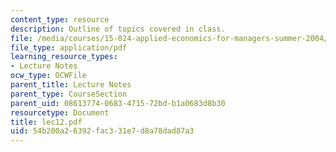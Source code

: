 ```yaml
---
content_type: resource
description: Outline of topics covered in class.
file: /media/courses/15-024-applied-economics-for-managers-summer-2004/54b200a26392fac331e7d8a78dad87a3_lec12.pdf
file_type: application/pdf
learning_resource_types:
- Lecture Notes
ocw_type: OCWFile
parent_title: Lecture Notes
parent_type: CourseSection
parent_uid: 08613774-0683-4715-72bd-b1a0683d8b30
resourcetype: Document
title: lec12.pdf
uid: 54b200a2-6392-fac3-31e7-d8a78dad87a3
---
```

